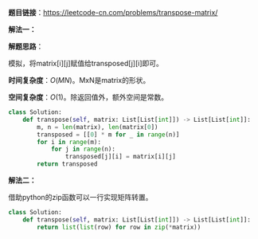 **题目链接**：https://leetcode-cn.com/problems/transpose-matrix/

**解法一：**

**解题思路**：

模拟，将matrix\[i\]\[j\]赋值给transposed\[j\]\[i\]即可。

**时间复杂度**：$O(MN)$。MxN是matrix的形状。

**空间复杂度**：$O(1)$。除返回值外，额外空间是常数。

```python
class Solution:
    def transpose(self, matrix: List[List[int]]) -> List[List[int]]:
        m, n = len(matrix), len(matrix[0])
        transposed = [[0] * m for _ in range(n)]
        for i in range(m):
            for j in range(n):
                transposed[j][i] = matrix[i][j]
        return transposed
```

**解法二：**

借助python的zip函数可以一行实现矩阵转置。

```python
class Solution:
    def transpose(self, matrix: List[List[int]]) -> List[List[int]]:    
        return list(list(row) for row in zip(*matrix))
```



